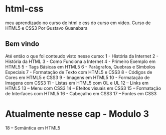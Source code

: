 # html-css
 meu aprendizado no curso de html e css do curso em video.
Curso de HTML5 e CSS3
Por Gustavo Guanabara

## Bem vindo

Até então o que foi conteudo visto nesse curso:
1 - História da Internet
2 - História da HTML
3 - Como Funciona a Internet
4 - Primeiro Exemplo em HTML5
5 - Tags Básicas em HTML5
6 - Parágrafos, Quebras e Símbolos Especiais
7 - Formatação de Texto com HTML5 e CSS3
8 - Códigos de Cores em HTML5 e CSS3
9 - Imagens em HTML5
10 - Formatação de Imagens com CSS3
11 – Listas em HTML5 com OL e UL
12 – Links em HTML5
13 – Menu com CSS3
14 – Efeitos visuais em CSS3
15 – Formatação de Interfaces com HTML5
16 - Cabeçalho em CSS3
17 – Fontes em CSS3

# Atualmente nesse cap - Modulo 3
18 – Semântica em HTML5

